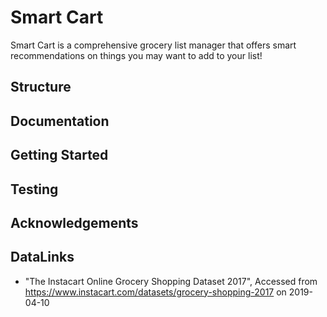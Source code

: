 # Smart Cart

Smart Cart is a comprehensive grocery list manager that offers smart recommendations on things you may want to add to your list!

## Structure

## Documentation

## Getting Started

## Testing

## Acknowledgements

## DataLinks

- "The Instacart Online Grocery Shopping Dataset 2017", Accessed from <https://www.instacart.com/datasets/grocery-shopping-2017> on 2019-04-10